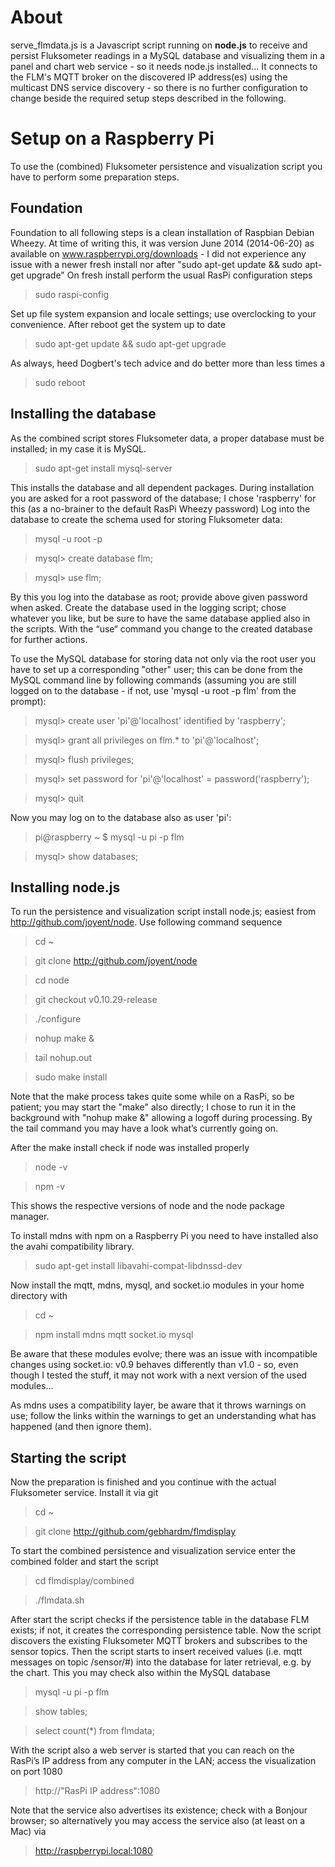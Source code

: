 # About

serve_flmdata.js is a Javascript script running on **node.js** to receive and persist Fluksometer readings in a MySQL database and visualizing them in a panel and chart web service - so it needs node.js installed...
It connects to the FLM's MQTT broker on the discovered IP address(es) using the multicast DNS service discovery - so there is no further configuration to change beside the required setup steps described in the following.

# Setup on a Raspberry Pi

To use the (combined) Fluksometer persistence and visualization script you have to perform some preparation steps. 

## Foundation

Foundation to all following steps is a clean installation of Raspbian Debian Wheezy. At time of writing this, it was version June 2014 (2014-06-20) as available on www.raspberrypi.org/downloads - I did not experience any issue with a newer fresh install nor after "sudo apt-get update && sudo apt-get upgrade"
On fresh install perform the usual RasPi configuration steps

> sudo raspi-config

Set up file system expansion and locale settings; use overclocking to your convenience. 
After reboot get the system up to date

> sudo apt-get update && sudo apt-get upgrade

As always, heed Dogbert's tech advice and do better more than less times a

> sudo reboot

## Installing the database

As the combined script stores Fluksometer data, a proper database must be installed; in my case it is MySQL.

> sudo apt-get install mysql-server

This installs the database and all dependent packages. During installation you are asked for a root password of the database; I chose 'raspberry' for this (as a no-brainer to the default RasPi Wheezy password)
Log into the database to create the schema used for storing Fluksometer data:

> mysql -u root -p

> mysql> create database flm;

> mysql> use flm;

By this you log into the database as root; provide above given password when asked. Create the database used in the logging script; chose whatever you like, but be sure to have the same database applied also in the scripts. With the “use“ command you change to the created database for further actions.

To use the MySQL database for storing data not only via the root user you have to set up a corresponding "other" user; this can be done from the MySQL command line by following commands (assuming you are still logged on to the database - if not, use 'mysql -u root -p flm' from the prompt):

> mysql> create user 'pi'@'localhost' identified by 'raspberry';

> mysql> grant all privileges on flm.* to 'pi'@'localhost';

> mysql> flush privileges;

> mysql> set password for 'pi'@'localhost' = password('raspberry');

> mysql> quit

Now you may log on to the database also as user 'pi':

> pi@raspberry ~ $ mysql -u pi -p flm

> mysql> show databases;

## Installing node.js

To run the persistence and visualization script install node.js; easiest from http://github.com/joyent/node. Use following command sequence

> cd ~

> git clone http://github.com/joyent/node

> cd node

> git checkout v0.10.29-release

> ./configure

> nohup make &

> tail nohup.out

> sudo make install

Note that the make process takes quite some while on a RasPi, so be patient; you may start the "make" also directly; I chose to run it in the background with "nohup make &" allowing a logoff during processing. By the tail command you may have a look what’s currently going on.
 
After the make install check if node was installed properly 

> node -v

> npm -v

This shows the respective versions of node and the node package manager.

To install mdns with npm on a Raspberry Pi you need to have installed also the avahi compatibility library.

> sudo apt-get install libavahi-compat-libdnssd-dev

Now install the mqtt, mdns, mysql, and socket.io modules in your home directory with

> cd ~

> npm install mdns mqtt socket.io mysql

Be aware that these modules evolve; there was an issue with incompatible changes using socket.io: v0.9 behaves differently than v1.0 - so, even though I tested the stuff, it may not work with a next version of the used modules...

As mdns uses a compatibility layer, be aware that it throws warnings on use; follow the links within the warnings to get an understanding what has happened (and then ignore them). 

## Starting the script

Now the preparation is finished and you continue with the actual Fluksometer service. Install it via git

> cd ~

> git clone http://github.com/gebhardm/flmdisplay

To start the combined persistence and visualization service enter the combined folder and start the script

> cd flmdisplay/combined

> ./flmdata.sh

After start the script checks if the persistence table in the database FLM exists; if not, it creates the corresponding persistence table. Now the script discovers the existing Fluksometer MQTT brokers and subscribes to the sensor topics. Then the script starts to insert received values (i.e. mqtt messages on topic /sensor/#) into the database for later retrieval, e.g. by the chart. This you may check also within the MySQL database

> mysql -u pi -p flm

> show tables;

> select count(*) from flmdata;

With the script also a web server is started that you can reach on the RasPi’s IP address from any computer in the LAN; access the visualization on port 1080

> http://"RasPi IP address":1080

Note that the service also advertises its existence; check with a Bonjour browser; so alternatively you may access the service also (at least on a Mac) via

> http://raspberrypi.local:1080
